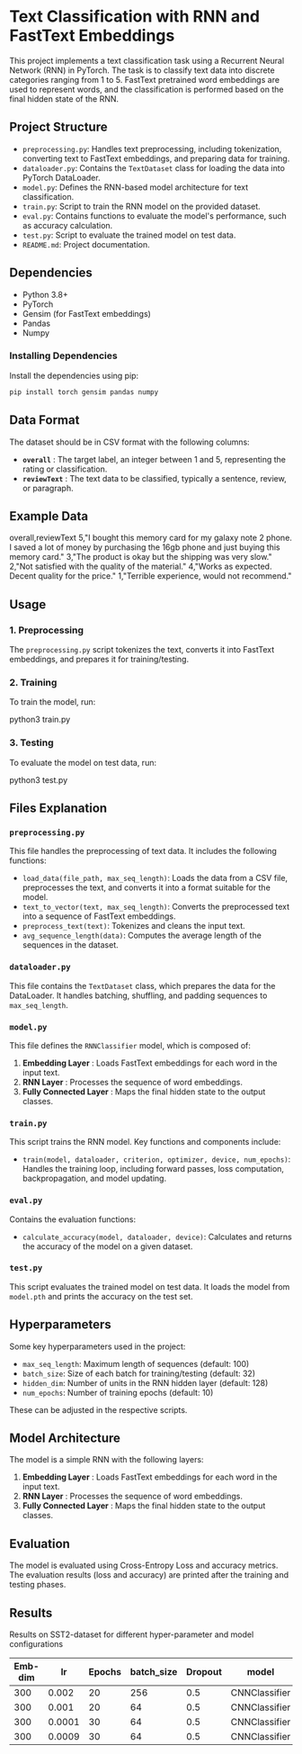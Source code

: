 # Text Classification with RNN and FastText Embeddings

This project implements a text classification task using a Recurrent Neural Network (RNN) in PyTorch. The task is to classify text data into discrete categories ranging from 1 to 5. FastText pretrained word embeddings are used to represent words, and the classification is performed based on the final hidden state of the RNN.

## Project Structure

- `preprocessing.py`: Handles text preprocessing, including tokenization, converting text to FastText embeddings, and preparing data for training.
- `dataloader.py`: Contains the `TextDataset` class for loading the data into PyTorch DataLoader.
- `model.py`: Defines the RNN-based model architecture for text classification.
- `train.py`: Script to train the RNN model on the provided dataset.
- `eval.py`: Contains functions to evaluate the model's performance, such as accuracy calculation.
- `test.py`: Script to evaluate the trained model on test data.
- `README.md`: Project documentation.

## Dependencies

- Python 3.8+
- PyTorch
- Gensim (for FastText embeddings)
- Pandas
- Numpy

### Installing Dependencies

Install the dependencies using pip:

```bash
pip install torch gensim pandas numpy
```

## Data Format

The dataset should be in CSV format with the following columns:

* **`overall`** : The target label, an integer between 1 and 5, representing the rating or classification.
* **`reviewText`** : The text data to be classified, typically a sentence, review, or paragraph.

## Example Data

overall,reviewText
5,"I bought this memory card for my galaxy note 2 phone. I saved a lot of money by purchasing the 16gb phone and just buying this memory card."
3,"The product is okay but the shipping was very slow."
2,"Not satisfied with the quality of the material."
4,"Works as expected. Decent quality for the price."
1,"Terrible experience, would not recommend."

## Usage

### 1. Preprocessing

The `preprocessing.py` script tokenizes the text, converts it into FastText embeddings, and prepares it for training/testing.

### 2. Training

To train the model, run:

python3 train.py

### 3. Testing

To evaluate the model on test data, run:

python3 test.py

## Files Explanation

### `preprocessing.py`

This file handles the preprocessing of text data. It includes the following functions:

* `load_data(file_path, max_seq_length)`: Loads the data from a CSV file, preprocesses the text, and converts it into a format suitable for the model.
* `text_to_vector(text, max_seq_length)`: Converts the preprocessed text into a sequence of FastText embeddings.
* `preprocess_text(text)`: Tokenizes and cleans the input text.
* `avg_sequence_length(data)`: Computes the average length of the sequences in the dataset.

### `dataloader.py`

This file contains the `TextDataset` class, which prepares the data for the DataLoader. It handles batching, shuffling, and padding sequences to `max_seq_length`.

### `model.py`

This file defines the `RNNClassifier` model, which is composed of:

1. **Embedding Layer** : Loads FastText embeddings for each word in the input text.
2. **RNN Layer** : Processes the sequence of word embeddings.
3. **Fully Connected Layer** : Maps the final hidden state to the output classes.

### `train.py`

This script trains the RNN model. Key functions and components include:

* `train(model, dataloader, criterion, optimizer, device, num_epochs)`: Handles the training loop, including forward passes, loss computation, backpropagation, and model updating.

### `eval.py`

Contains the evaluation functions:

* `calculate_accuracy(model, dataloader, device)`: Calculates and returns the accuracy of the model on a given dataset.

### `test.py`

This script evaluates the trained model on test data. It loads the model from `model.pth` and prints the accuracy on the test set.

## Hyperparameters

Some key hyperparameters used in the project:

* `max_seq_length`: Maximum length of sequences (default: 100)
* `batch_size`: Size of each batch for training/testing (default: 32)
* `hidden_dim`: Number of units in the RNN hidden layer (default: 128)
* `num_epochs`: Number of training epochs (default: 10)

These can be adjusted in the respective scripts.

## Model Architecture

The model is a simple RNN with the following layers:

1. **Embedding Layer** : Loads FastText embeddings for each word in the input text.
2. **RNN Layer** : Processes the sequence of word embeddings.
3. **Fully Connected Layer** : Maps the final hidden state to the output classes.

## Evaluation

The model is evaluated using Cross-Entropy Loss and accuracy metrics. The evaluation results (loss and accuracy) are printed after the training and testing phases.

## Results

Results on SST2-dataset for different hyper-parameter and model  configurations

| Emb-dim | lr     | Epochs | batch_size | Dropout | model         | Val-loss | Val-accuracy | Test-accuracy | F1-score |
| ------- | ------ | ------ | ---------- | ------- | ------------- | -------- | ------------ | ------------- | -------- |
| 300     | 0.002  | 20     | 256        | 0.5     | CNNClassifier | 0.42     | 82.91%       |               | 0.826    |
| 300     | 0.001  | 20     | 64         | 0.5     | CNNClassifier | 0.38     | 85.77%       | 85.72%        | 0.8516   |
| 300     | 0.0001 | 30     | 64         | 0.5     | CNNClassifier | 0.39     | 84.17%       |               | 0.830    |
| 300     | 0.0009 | 30     | 64         | 0.5     | CNNClassifier | 0.46     | 85.1%        |               | 0.845    |

